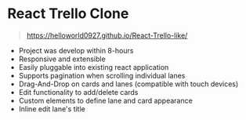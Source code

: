 # React Trello Clone

> https://helloworld0927.github.io/React-Trello-like/

- Project was develop within 8-hours
- Responsive and extensible
- Easily pluggable into existing react application
- Supports pagination when scrolling individual lanes
- Drag-And-Drop on cards and lanes (compatible with touch devices)
- Edit functionality to add/delete cards
- Custom elements to define lane and card appearance
- Inline edit lane's title
